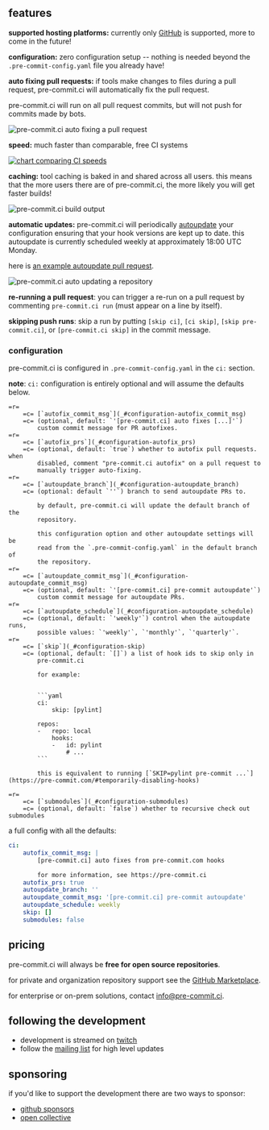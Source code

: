 ## features

**supported hosting platforms:** currently only [GitHub](https://github.com)
is supported, more to come in the future!

**configuration:** zero configuration setup -- nothing is needed beyond the
`.pre-commit-config.yaml` file you already have!

**auto fixing pull requests:** if tools make changes to files during a pull
request, pre-commit.ci will automatically fix the pull request.

pre-commit.ci will run on all pull request commits, but will not push for
commits made by bots.

![pre-commit.ci auto fixing a pull request](img/autofix.png)

**speed:** much faster than comparable, free CI systems

[![chart comparing CI speeds](https://raw.githubusercontent.com/pre-commit-ci-demo/demo/master/img/2020-12-15_noop.svg)](https://github.com/pre-commit-ci-demo/demo#results)

**caching:** tool caching is baked in and shared across all users.  this means
that the more users there are of pre-commit.ci, the more likely you will get
faster builds!

![pre-commit.ci build output](img/build.png)

**automatic updates:** pre-commit.ci will periodically [autoupdate] your
configuration ensuring that your hook versions are kept up to date.  this
autoupdate is currently scheduled weekly at approximately 18:00 UTC Monday.

here is [an example autoupdate pull request].

![pre-commit.ci auto updating a repository](img/autoupdate.png)

[autoupdate]: https://pre-commit.com/#pre-commit-autoupdate
[an example autoupdate pull request]: https://github.com/asottile/pyupgrade/pull/365

**re-running a pull request**: you can trigger a re-run on a pull request by
commenting `pre-commit.ci run` (must appear on a line by itself).

**skipping push runs**: skip a run by putting `[skip ci]`, `[ci skip]`,
`[skip pre-commit.ci]`, or `[pre-commit.ci skip]` in the commit message.

### configuration

pre-commit.ci is configured in `.pre-commit-config.yaml` in the `ci:` section.

**note**: `ci:` configuration is entirely optional and will assume the defaults
below.

```table
=r=
    =c= [`autofix_commit_msg`](_#configuration-autofix_commit_msg)
    =c= (optional, default: `'[pre-commit.ci] auto fixes [...]'`)
        custom commit message for PR autofixes.
=r=
    =c= [`autofix_prs`](_#configuration-autofix_prs)
    =c= (optional, default: `true`) whether to autofix pull requests.  when
        disabled, comment "pre-commit.ci autofix" on a pull request to
        manually trigger auto-fixing.
=r=
    =c= [`autoupdate_branch`](_#configuration-autoupdate_branch)
    =c= (optional: default `''`) branch to send autoupdate PRs to.

        by default, pre-commit.ci will update the default branch of the
        repository.

        this configuration option and other autoupdate settings will be
        read from the `.pre-commit-config.yaml` in the default branch of
        the repository.
=r=
    =c= [`autoupdate_commit_msg`](_#configuration-autoupdate_commit_msg)
    =c= (optional, default: `'[pre-commit.ci] pre-commit autoupdate'`)
        custom commit message for autoupdate PRs.
=r=
    =c= [`autoupdate_schedule`](_#configuration-autoupdate_schedule)
    =c= (optional, default: `'weekly'`) control when the autoupdate runs,
        possible values: `'weekly'`, `'monthly'`, `'quarterly'`.
=r=
    =c= [`skip`](_#configuration-skip)
    =c= (optional, default: `[]`) a list of hook ids to skip only in
        pre-commit.ci

        for example:


        ```yaml
        ci:
            skip: [pylint]

        repos:
        -   repo: local
            hooks:
            -   id: pylint
                # ...
        ```

        this is equivalent to running [`SKIP=pylint pre-commit ...`](https://pre-commit.com/#temporarily-disabling-hooks)

=r=
    =c= [`submodules`](_#configuration-submodules)
    =c= (optional, default: `false`) whether to recursive check out submodules
```

a full config with all the defaults:

```yaml
ci:
    autofix_commit_msg: |
        [pre-commit.ci] auto fixes from pre-commit.com hooks

        for more information, see https://pre-commit.ci
    autofix_prs: true
    autoupdate_branch: ''
    autoupdate_commit_msg: '[pre-commit.ci] pre-commit autoupdate'
    autoupdate_schedule: weekly
    skip: []
    submodules: false
```

## pricing

pre-commit.ci will always be **free for open source repositories**.

for private and organization repository support see the [GitHub Marketplace].

for enterprise or on-prem solutions, contact [info@pre-commit.ci].

[GitHub Marketplace]: https://github.com/marketplace/pre-commit-ci
[info@pre-commit.ci]: mailto:info@pre-commit.ci

## following the development

- development is streamed on [twitch]
- follow the [mailing list] for high level updates

[twitch]: https://twitch.tv/anthonywritescode
[mailing list]: https://groups.google.com/g/pre-commit-ci

## sponsoring

if you'd like to support the development there are two ways to sponsor:

- [github sponsors]
- [open collective]

[github sponsors]: https://github.com/sponsors/asottile
[open collective]: https://opencollective.com/pre-commit
